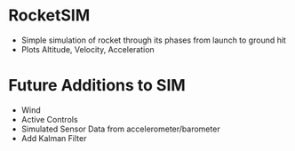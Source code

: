 # RocketSIM
- Simple simulation of rocket through its phases from launch to ground hit
- Plots Altitude, Velocity, Acceleration
 
# Future Additions to SIM
 - Wind
 - Active Controls
 - Simulated Sensor Data from accelerometer/barometer
 - Add Kalman Filter
